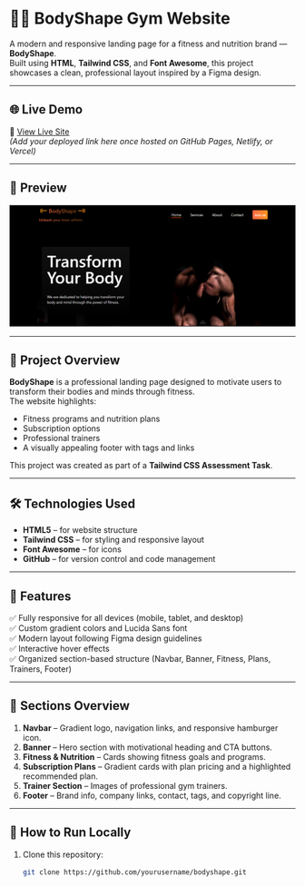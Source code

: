 # 🏋️‍♂️ BodyShape Gym Website

A modern and responsive landing page for a fitness and nutrition brand — **BodyShape**.  
Built using **HTML**, **Tailwind CSS**, and **Font Awesome**, this project showcases a clean, professional layout inspired by a Figma design.

---

## 🌐 Live Demo
🔗 [View Live Site](https://cserashed.github.io/bodyshape-assesement)  
*(Add your deployed link here once hosted on GitHub Pages, Netlify, or Vercel)*

---

## 📸 Preview
![BodyShape Preview](./images/website.png)

---

## 🧠 Project Overview
**BodyShape** is a professional landing page designed to motivate users to transform their bodies and minds through fitness.  
The website highlights:
- Fitness programs and nutrition plans  
- Subscription options  
- Professional trainers  
- A visually appealing footer with tags and links  

This project was created as part of a **Tailwind CSS Assessment Task**.

---

## 🛠️ Technologies Used
- **HTML5** – for website structure  
- **Tailwind CSS** – for styling and responsive layout  
- **Font Awesome** – for icons  
- **GitHub** – for version control and code management  

---

## 📱 Features
✅ Fully responsive for all devices (mobile, tablet, and desktop)  
✅ Custom gradient colors and Lucida Sans font  
✅ Modern layout following Figma design guidelines  
✅ Interactive hover effects  
✅ Organized section-based structure (Navbar, Banner, Fitness, Plans, Trainers, Footer)  

---

## 🧩 Sections Overview
1. **Navbar** – Gradient logo, navigation links, and responsive hamburger icon.  
2. **Banner** – Hero section with motivational heading and CTA buttons.  
3. **Fitness & Nutrition** – Cards showing fitness goals and programs.  
4. **Subscription Plans** – Gradient cards with plan pricing and a highlighted recommended plan.  
5. **Trainer Section** – Images of professional gym trainers.  
6. **Footer** – Brand info, company links, contact, tags, and copyright line.  

---

## 🚀 How to Run Locally
1. Clone this repository:
   ```bash
   git clone https://github.com/yourusername/bodyshape.git
